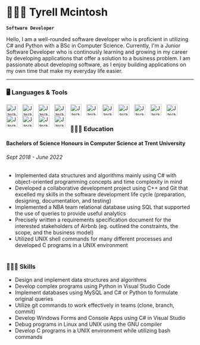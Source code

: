 # 🧍🏾‍♂️ Tyrell Mcintosh

**`Software Developer`**

Hello, I am a well-rounded software developer who is proficient in utilizing C# and Python with a BSc in Computer Science. Currently, I'm a Junior Software Developer who is continously learning and growing in my career by developing applications that offer a solution to a business problem. I am passionate about developing software, as I enjoy building applications on my own time that make my everyday life easier.

---

### 🖥 Languages & Tools

<img align="left" alt="Java" width="30px" style="padding-right:10px" src="https://cdn.jsdelivr.net/gh/devicons/devicon/icons/csharp/csharp-original.svg" />
<img align="left" alt="Java" width="30px" style="padding-right:10px" src="https://cdn.jsdelivr.net/gh/devicons/devicon/icons/visualstudio/visualstudio-plain.svg" />
<img align="left" alt="Java" width="30px" style="padding-right:10px" src="https://cdn.jsdelivr.net/gh/devicons/devicon/icons/azure/azure-original.svg" />
<img align="left" alt="Java" width="30px" style="padding-right:10px" src="https://cdn.jsdelivr.net/gh/devicons/devicon/icons/dot-net/dot-net-plain.svg" />
<img align="left" alt="Java" width="30px" style="padding-right:10px" src="https://cdn.jsdelivr.net/gh/devicons/devicon/icons/microsoftsqlserver/microsoftsqlserver-plain-wordmark.svg" />
<img align="left" alt="Java" width="30px" style="padding-right:10px" src="https://upload.wikimedia.org/wikipedia/commons/4/48/BLANK_ICON.png" />

<img align="left" alt="Java" width="30px" style="padding-right:10px" src="https://cdn.jsdelivr.net/gh/devicons/devicon/icons/python/python-original.svg" />
<img align="left" alt="Java" width="30px" style="padding-right:10px" src="https://cdn.jsdelivr.net/gh/devicons/devicon/icons/vscode/vscode-original.svg" />
<img align="left" alt="Java" width="30px" style="padding-right:10px" src="https://cdn.jsdelivr.net/gh/devicons/devicon/icons/mysql/mysql-original.svg" />
<img align="left" alt="Java" width="30px" style="padding-right:10px" src="https://upload.wikimedia.org/wikipedia/commons/4/48/BLANK_ICON.png" />

<img align="left" alt="Java" width="30px" style="padding-right:10px" src="https://cdn.jsdelivr.net/gh/devicons/devicon/icons/cplusplus/cplusplus-original.svg" />
<img align="left" alt="Java" width="30px" style="padding-right:10px" src="https://cdn.jsdelivr.net/gh/devicons/devicon/icons/gcc/gcc-original.svg" />
<img align="left" alt="Java" width="30px" style="padding-right:10px" src="https://cdn.jsdelivr.net/gh/devicons/devicon/icons/git/git-original.svg" />
<img align="left" alt="Java" width="30px" style="padding-right:10px" src="https://cdn.jsdelivr.net/gh/devicons/devicon/icons/linux/linux-original.svg" />
<img align="left" alt="Java" width="30px" style="padding-right:10px" src="https://cdn.jsdelivr.net/gh/devicons/devicon/icons/bash/bash-original.svg" />

<br />

#

### 👨🏾‍🎓 Education

<h4>Bachelors of Science Honours in Computer Science at Trent University</h4>
<h6> Sept 2018 - June 2022 </h6>
  <ul>
    <li>Implemented data structures and algorithms mainly using C# with object-oriented programming concepts and time complexity in mind</li>
    <li>Developed a collaborative development project using C++ and Git that excelled my skills in the software development life cycle (preparation, designing, documentation, and testing)</li>
    <li>Implemented a NBA team relational database using SQL that supported the use of queries to provide useful analytics
</li>
    <li>Precisely written a requirements specification document for the interested stakeholders of Airbnb (eg. outlined the constraints, the scope, and the business model)</li>
    <li>Utilized UNIX shell commands for many different processes and developed C programs in a UNIX environment</li>
  </ul>

#

### 👨🏾‍💻 Skills
  <ul>
    <li>Design and implement data structures and algorithms</li>
    <li>Develop complex programs using Python in Visual Studio Code</li>
    <li>Implement databases using MySQL and C# or Python to formulate original queries</li>
    <li>Utilize git commands to work effectively in teams (clone, branch, commit)</li>
    <li>Develop Windows Forms and Console Apps using C# in Visual Studio</li>
    <li>Debug programs in Linux and UNIX using the GNU compiler</li>
    <li>Develop C programs in a UNIX environment while utilizing bash commands</li>
  </ul>

#
